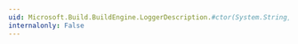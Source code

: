 ```yaml
---
uid: Microsoft.Build.BuildEngine.LoggerDescription.#ctor(System.String,System.String,System.String,System.String,Microsoft.Build.Framework.LoggerVerbosity)
internalonly: False
---
```

